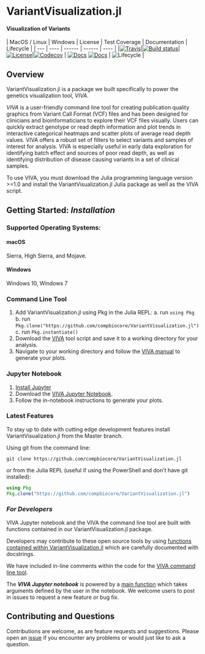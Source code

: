 # VariantVisualization.jl

#### Visualization of Variants


| MacOS / Linux | Windows | License | Test Coverage | Documentation | Lifecycle |
| --- | ---- | ------ | ------ | ---- |
|[![Travis](https://img.shields.io/travis/compbiocore/VariantVisualization.jl/master.svg?style=flat-square)](https://travis-ci.org/compbiocore/VariantVisualization.jl)|[![Build status](https://ci.appveyor.com/api/projects/status/67hyn6rckulwr2dj/branch/master?svg=true)](https://ci.appveyor.com/project/fernandogelin/variantvisualization-jl/branch/master)|[![License](https://img.shields.io/badge/license-MIT-orange.svg?style=flat-square)](https://github.com/compbiocore/VariantVisualization.jl/blob/clean-up/LICENSE.md)|[![Codecov](https://img.shields.io/codecov/c/github/compbiocore/VariantVisualization.jl.svg?style=flat-square)](https://codecov.io/gh/compbiocore/VariantVisualization.jl/branch/master) | [![Docs](https://img.shields.io/badge/docs-stable-blue.svg?style=flat-square)](https://compbiocore.github.io/VariantVisualization.jl/stable) [![Docs](https://img.shields.io/badge/docs-latest-blue.svg?style=flat-square)](https://compbiocore.github.io/VariantVisualization.jl/latest) | ![Lifecycle](https://img.shields.io/badge/lifecycle-active-green.svg?style=flat-square) |

## Overview

VariantVisualization.jl is a package we built specifically to power the genetics visualization tool, *VIVA*.

*VIVA* is a user-friendly command line tool for creating publication quality graphics from Variant Call Format (VCF) files and has been designed for clinicians and bioinformaticians to explore their VCF files visually. Users can quickly extract genotype or read depth information and plot trends in interactive categorical heatmaps and scatter plots of average read depth values. VIVA offers a robust set of filters to select variants and samples of interest for analysis. VIVA is especially useful in early data exploration for identifying batch effect and sources of poor read depth, as well as identifying distribution of disease causing variants in a set of clinical samples.

To use VIVA, you must download the Julia programming language version >=1.0 and install the VariantVisualization.jl Julia package as well as the VIVA script. 

## Getting Started: *Installation*

### Supported Operating Systems:

#### macOS 

Sierra, High Sierra, and Mojave.

#### Windows

Windows 10, Windows 7

### Command Line Tool

1. Add VariantVisualization.jl using Pkg in the Julia REPL:
	a. run `using Pkg`
	b. run `Pkg.clone("https://github.com/compbiocore/VariantVisualization.jl")`
	c. run `Pkg.instantiate()`
2. Download the [VIVA](https://github.com/compbiocore/VariantVisualization.jl/blob/master/viva) tool script and save it to a working directory for your analysis.
3. Navigate to your working directory and follow the [VIVA manual](https://compbiocore.github.io/VariantVisualization.jl/latest/) to generate your plots.

### Jupyter Notebook

1. [Install Jupyter](https://jupyter.org/install)
2. Download the [VIVA Jupyter Notebook](https://github.com/compbiocore/VariantVisualization.jl/blob/master/VIVA.ipynb).
3. Follow the in-notebook instructions to generate your plots.

### Latest Features

To stay up to date with cutting edge development features install VariantVisualization.jl from the Master branch. 

Using git from the command line:

```
git clone https://github.com/compbiocore/VariantVisualization.jl
```

or from the Julia REPL (useful if using the PowerShell and don't have git installed):

```julia
using Pkg
Pkg.clone("https://github.com/compbiocore/VariantVisualization.jl")
```

### *For Developers*

VIVA Jupyter notebook and the VIVA the command line tool are built with functions contained in our VariantVisualization.jl package.

Developers may contribute to these open source tools by using [functions contained within VariantVisualization.jl](https://github.com/compbiocore/VariantVisualization.jl/tree/master/src/) which are carefully documented with docstrings.

We have included in-line comments within the code for the [VIVA command line tool](https://github.com/compbiocore/VariantVisualization.jl/tree/master/viva).

The ***VIVA Jupyter notebook*** is powered by a [main function](https://github.com/compbiocore/VariantVisualization.jl/tree/master/src/new_notebook_utils.jl) which takes arguments defined by the user in the notebook. We welcome users to post in issues to request a new feature or bug fix.


## Contributing and Questions

Contributions are welcome, as are feature requests and suggestions. Please open an
[issue][issues-url] if you encounter any problems or would just like to ask a question.

[issues-url]: https://github.com/compbiocore/VariantVisualization.jl/issues
